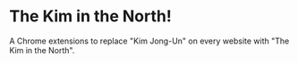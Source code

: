 # The Kim in the North!

A Chrome extensions to replace "Kim Jong-Un" on every website with "The Kim in the North".
